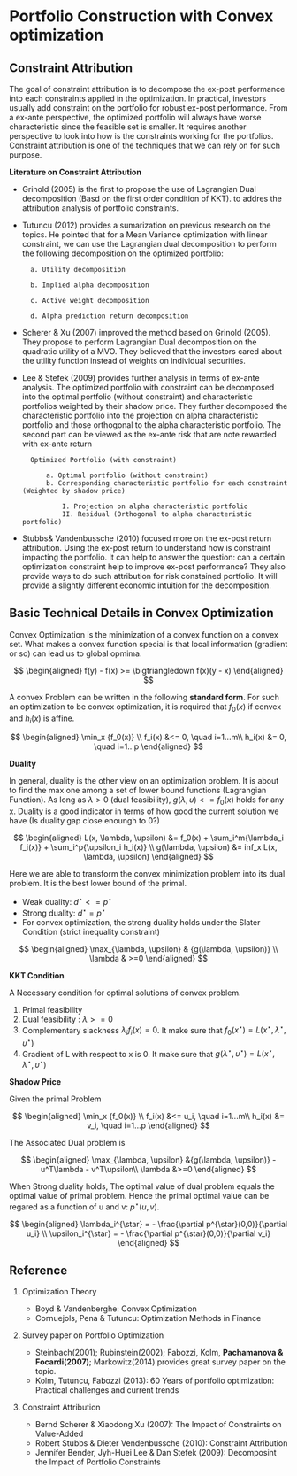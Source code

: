 
# Portfolio Construction with Convex optimization


## Constraint Attribution

The goal of constraint attribution is to decompose the ex-post performance into each constraints applied in the optimization. In practical, investors usually add constraint on the portfolio for robust ex-post performance. From a ex-ante perspective, the optimized portfolio will always have worse characteristic since the feasible set is smaller. It requires another perspective to look into how is the constraints working for the portfolios. Constraint attribution is one of the techniques that we can rely on for such purpose.


**Literature on Constraint Attribution**

- Grinold (2005) is the first  to propose the use of Lagrangian Dual decomposition (Basd on the first order condition of KKT). to addres the attribution analysis of portfolio constraints.
- Tutuncu (2012) provides a sumarization on previous research on the topics. He pointed that for a Mean Variance optimization with linear constraint, we can use the Lagrangian dual decomposition to perform the following decomposition on the optimized portfolio:
    
        a. Utility decomposition

        b. Implied alpha decomposition

        c. Active weight decomposition

        d. Alpha prediction return decomposition

- Scherer & Xu (2007) improved the method based on Grinold (2005). They propose to perform Lagrangian Dual decomposition on the quadratic utility of a MVO. They believed that the investors cared about the utility function instead of weights on individual securities.
- Lee & Stefek (2009) provides further analysis in terms of ex-ante analysis. The optimized portfolio with constraint can be  decomposed into the optimal portfolio (without constraint) and characteristic portfolios weighted by their shadow price. They further decomposed the characteristic portfolio into the projection on alpha characteristic portfolio and those orthogonal to the alpha characteristic portfolio. The second part can be viewed as the ex-ante risk that are note rewarded with ex-ante return
    
        Optimized Portfolio (with constraint)

            a. Optimal portfolio (without constraint)
            b. Corresponding characteristic portfolio for each constraint (Weighted by shadow price)

                I. Projection on alpha characteristic portfolio
                II. Residual (Orthogonal to alpha characteristic portfolio)   

- Stubbs& Vandenbussche (2010) focused more on the ex-post return attribution. Using the ex-post return to understand how is constraint impacting the portfolio. It can help to answer the question: can a certain optimization constraint help to improve ex-post performance? They also provide ways to do such attribution for risk constained portfolio. It will provide a slightly different economic intuition for the decomposition.


## Basic Technical Details in Convex Optimization

Convex Optimization is the minimization of a convex function on a convex set. What makes a convex function special is that local information (gradient or so) can lead us to global opmima. 

$$
\begin{aligned}
f(y) - f(x) >= \bigtriangledown f(x)(y - x)
\end{aligned}
$$

A convex Problem can be written in the following **standard form**. For such an optimization to be convex optimization, it is required that $f_0(x)$ if convex and $h_i(x)$ is affine. 

$$
\begin{aligned}
\min_x {f_0(x)} \\ 
f_i(x) &<= 0, \quad i=1...m\\
h_i(x) &= 0, \quad i=1...p
\end{aligned}
$$

**Duality**

In general, duality is the other view on an optimization problem. It is about to find the max one among a set of lower bound functions (Lagrangian Function). As long as $\lambda > 0$ (dual feasibility), $g(\lambda, \upsilon) <= f_0(x)$ holds for any x. Duality is a good indicator in terms of how good the current solution we have (Is duality gap close enoungh to 0?)

$$
\begin{aligned}
L(x, \lambda, \upsilon) &= f_0(x) + \sum_i^m{\lambda_i f_i(x)} + \sum_i^p{\upsilon_i h_i(x)} \\
g(\lambda, \upsilon) &= inf_x L(x, \lambda, \upsilon)
\end{aligned}
$$

Here we are able to transform the convex minimization problem into its dual problem. It is the best lower bound of the primal. 

- Weak duality: $d^{\star} <= p^{\star}$
- Strong duality: $d^{\star} = p^{\star}$
- For convex optimization, the strong duality holds under the Slater Condition (strict inequality constraint)

$$
\begin{aligned}
\max_{\lambda, \upsilon} & {g(\lambda, \upsilon)} \\
\lambda & >=0
\end{aligned}
$$

**KKT Condition**

A Necessary condition for optimal solutions of convex problem.

1. Primal feasibility
2. Dual feasibility : $\lambda >=0$
3. Complementary slackness $\lambda_i f_i(x) = 0$. It make sure that $f_0(x^{\star}) = L(x^{\star}, \lambda^{\star}, \upsilon^{\star})$
4. Gradient of L with respect to x is 0. It make sure that $g(\lambda^{\star}, \upsilon^{\star}) = L(x^{\star}, \lambda^{\star}, \upsilon^{\star})$

**Shadow Price**

Given the primal Problem

$$
\begin{aligned}
\min_x {f_0(x)} \\ 
f_i(x) &<= u_i, \quad i=1...m\\
h_i(x) &= v_i, \quad i=1...p
\end{aligned}
$$

The Associated Dual problem is 

$$
\begin{aligned}
\max_{\lambda, \upsilon} &{g(\lambda, \upsilon)} - u^T\lambda - v^T\upsilon\\
\lambda &>=0
\end{aligned}
$$

When Strong duality holds, The optimal value of dual problem equals the optimal value of primal problem. Hence the primal optimal value can be regared as a function of u and v: $p^{\star}(u, v)$. 

$$
\begin{aligned}
\lambda_i^{\star} = - \frac{\partial p^{\star}(0,0)}{\partial u_i} \\
\upsilon_i^{\star} = - \frac{\partial p^{\star}(0,0)}{\partial v_i} 
\end{aligned}
$$

## Reference

1. Optimization Theory
    - Boyd & Vandenberghe: Convex Optimization
    - Cornuejols, Pena & Tutuncu: Optimization Methods in Finance

2. Survey paper on Portfolio Optimization

    - Steinbach(2001); Rubinstein(2002); Fabozzi, Kolm, **Pachamanova & Focardi(2007)**; Markowitz(2014) provides great survey paper on the topic.
    - Kolm, Tutuncu, Fabozzi (2013): 60 Years of portfolio optimization: Practical challenges and current trends

3. Constraint Attribution
    - Bernd Scherer & Xiaodong Xu (2007): The Impact of Constraints on Value-Added
    - Robert Stubbs & Dieter Vendenbussche (2010): Constraint Attribution
    - Jennifer Bender, Jyh-Huei Lee & Dan Stefek (2009): Decomposint the Impact of Portfolio Constraints
